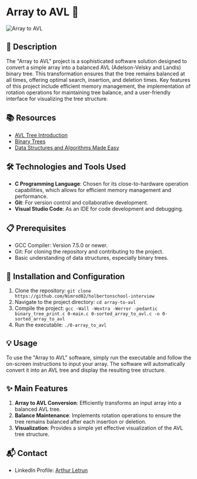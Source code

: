 # Array to AVL 🌳

![Array to AVL](https://example.com/path/to/image.png) <!-- Replace with the actual URL where the image will be hosted -->

## 📝 Description
The "Array to AVL" project is a sophisticated software solution designed to convert a simple array into a balanced AVL (Adelson-Velsky and Landis) binary tree. This transformation ensures that the tree remains balanced at all times, offering optimal search, insertion, and deletion times. Key features of this project include efficient memory management, the implementation of rotation operations for maintaining tree balance, and a user-friendly interface for visualizing the tree structure.

## 📚 Resources
- [AVL Tree Introduction](https://en.wikipedia.org/wiki/AVL_tree)
- [Binary Trees](https://www.geeksforgeeks.org/binary-tree-data-structure/)
- [Data Structures and Algorithms Made Easy](https://www.amazon.com/Data-Structures-Algorithms-Made-Easy/dp/1468101277)

## 🛠️ Technologies and Tools Used
- **C Programming Language**: Chosen for its close-to-hardware operation capabilities, which allows for efficient memory management and performance.
- **Git**: For version control and collaborative development.
- **Visual Studio Code**: As an IDE for code development and debugging.

## 📋 Prerequisites
- GCC Compiler: Version 7.5.0 or newer.
- Git: For cloning the repository and contributing to the project.
- Basic understanding of data structures, especially binary trees.

## 🚀 Installation and Configuration
1. Clone the repository: `git clone https://github.com/Nimrod02/holbertonschool-interview`
2. Navigate to the project directory: `cd array-to-avl`
3. Compile the project: `gcc -Wall -Wextra -Werror -pedantic binary_tree_print.c 0-main.c 0-sorted_array_to_avl.c -o 0-sorted_array_to_avl`
4. Run the executable: `./0-array_to_avl`

## 💡 Usage
To use the "Array to AVL" software, simply run the executable and follow the on-screen instructions to input your array. The software will automatically convert it into an AVL tree and display the resulting tree structure.

## ✨ Main Features
1. **Array to AVL Conversion**: Efficiently transforms an input array into a balanced AVL tree.
2. **Balance Maintenance**: Implements rotation operations to ensure the tree remains balanced after each insertion or deletion.
3. **Visualization**: Provides a simple yet effective visualization of the AVL tree structure.

## 📬 Contact
- LinkedIn Profile: [Arthur Letrun](https://www.linkedin.com/in/Arthur-letrun)
